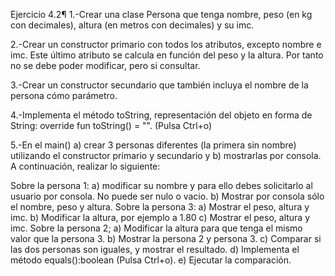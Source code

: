 Ejercicio 4.2¶
1.-Crear una clase Persona que tenga nombre, peso (en kg con decimales), altura (en metros con decimales) y su imc.

2.-Crear un constructor primario con todos los atributos, excepto nombre e imc. 
Este último atributo se calcula en función del peso y la altura. 
Por tanto no se debe poder modificar, pero si consultar.

3.-Crear un constructor secundario que también incluya el nombre de la persona cómo parámetro.

4.-Implementa el método toString, representación del objeto en forma de String: override fun toString() = "". (Pulsa Ctrl+o)

5.-En el main() a) crear 3 personas diferentes (la primera sin nombre) utilizando el constructor primario y secundario y b) mostrarlas por consola. A continuación, realizar lo siguiente:

Sobre la persona 1: a) modificar su nombre y para ello debes solicitarlo al usuario por consola. No puede ser nulo o vacio. b) Mostrar por consola sólo el nombre, peso y altura.
Sobre la persona 3: a) Mostrar el peso, altura y imc. b) Modificar la altura, por ejemplo a 1.80 c) Mostrar el peso, altura y imc.
Sobre la persona 2; a) Modificar la altura para que tenga el mismo valor que la persona 3. b) Mostrar la persona 2 y persona 3. c) Comparar si las dos personas son iguales, y mostrar el resultado. d) Implementa el método equals():boolean (Pulsa Ctrl+o). e) Ejecutar la comparación.
